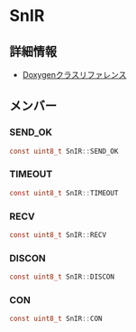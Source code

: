 # SnIR



## 詳細情報

- [Doxygenクラスリファレンス](https://lang-ship.com/reference/Arduino/1.8.9/class_sn_i_r.html)

## メンバー

###  SEND_OK

```c
const uint8_t SnIR::SEND_OK
```


###  TIMEOUT

```c
const uint8_t SnIR::TIMEOUT
```


###  RECV

```c
const uint8_t SnIR::RECV
```


###  DISCON

```c
const uint8_t SnIR::DISCON
```


###  CON

```c
const uint8_t SnIR::CON
```


